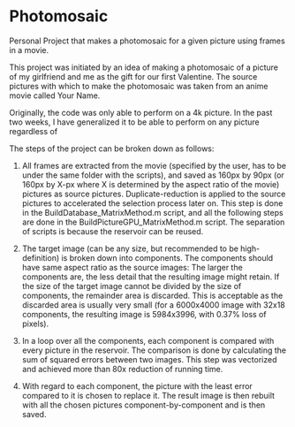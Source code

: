 # Photomosaic
Personal Project that makes a photomosaic for a given picture using frames in a movie. 

This project was initiated by an idea of making a photomosaic of a picture of my girlfriend and me as the gift for our first Valentine. The source pictures with which to make the photomosaic was taken from an anime movie called Your Name. 

Originally, the code was only able to perform on a 4k picture. In the past two weeks, I have generalized it to be able to perform on any picture regardless of 

The steps of the project can be broken down as follows:

1. All frames are extracted from the movie (specified by the user, has to be under the same folder with the scripts), and saved as 160px by 90px (or 160px by X-px where X is determined by the aspect ratio of the movie) pictures as source pictures. Duplicate-reduction is applied to the source pictures to accelerated the selection process later on. 
This step is done in the BuildDatabase_MatrixMethod.m script, and all the following steps are done in the BuildPictureGPU_MatrixMethod.m script. The separation of scripts is because the reservoir can be reused. 

2. The target image (can be any size, but recommended to be high-definition) is broken down into components. The components should have same aspect ratio as the source images: The larger the components are, the less detail that the resulting image might retain. If the size of the target image cannot be divided by the size of components, the remainder area is discarded. This is acceptable as the discarded area is usually very small (for a 6000x4000 image with 32x18 components, the resulting image is 5984x3996, with 0.37% loss of pixels). 

3. In a loop over all the components, each component is compared with every picture in the reservoir. The comparison is done by calculating the sum of squared errors between two images. This step was vectorized and achieved more than 80x reduction of running time.  

4. With regard to each component, the picture with the least error compared to it is chosen to replace it. The result image is then rebuilt with all the chosen pictures component-by-component and is then saved. 
